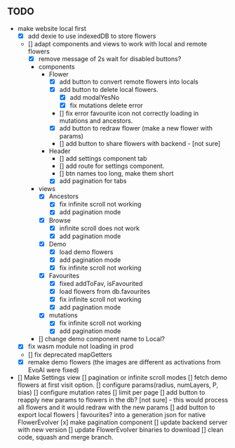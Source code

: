 ## TODO

* make website local first
    + [x] add dexie to use indexedDB to store flowers
    + [] adapt components and views to work with local and remote flowers
        + [x] remove message of 2s wait for disabled buttons?
        + components
            - Flower
                + [x] add button to convert remote flowers into locals
                + [x] add button to delete local flowers.
                    - [x] add modalYesNo
                    - [x] fix mutations delete error
                + [] fix error favourite icon not correctly loading in mutations and ancestors.
                + [x] add button to redraw flower (make a new flower with params)
                + [] add button to share flowers with backend - [not sure]
            - Header
                + [] add settings component tab
                + [] add route for settings component.
                + [] btn names too long, make them short
                + [x] add pagination for tabs
        + views
            - [x] Ancestors
                + [x] fix infinite scroll not working
                + [x] add pagination mode
            - [x] Browse
                + [x] infinite scroll does not work
                + [x] add pagination mode
            - [x] Demo
                + [x] load demo flowers
                + [x] add pagination mode
                + [x] fix infinite scroll not working
            - [x] Favourites
                + [x] fixed addToFav, isFavourited
                + [x] load flowers from db.favourites
                + [x] fix infinite scroll not working
                + [x] add pagination mode
            - [x] mutations
                + [x] fix infinite scroll not working
                + [x] add pagination mode
        + [] change demo component name to Local?
	+ [x] fix wasm module not loading in prod
    + [] fix deprecated mapGetters
    + [x] remake demo flowers (the images are different as activations from EvoAI were fixed)
* [] Make Settings view
    [] pagination or infinite scroll modes
    [] fetch demo flowers at first visit option.
    [] configure params(radius, numLayers, P, bias)
    [] configure mutation rates
    [] limit per page
    [] add button to reapply new params to flowers in the db? [not sure]
        - this would process all flowers and it would redraw with the new params
    [] add button to export local flowers | favourites? into a generation json for native FlowerEvolver
[x] make pagination component
[] update backend server with new version
[] update FlowerEvolver binaries to download
[] clean code, squash and merge branch.
